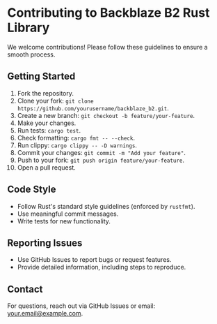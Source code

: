 # Contributing to Backblaze B2 Rust Library

We welcome contributions! Please follow these guidelines to ensure a smooth process.

## Getting Started

1. Fork the repository.
2. Clone your fork: `git clone https://github.com/yourusername/backblaze_b2.git`.
3. Create a new branch: `git checkout -b feature/your-feature`.
4. Make your changes.
5. Run tests: `cargo test`.
6. Check formatting: `cargo fmt -- --check`.
7. Run clippy: `cargo clippy -- -D warnings`.
8. Commit your changes: `git commit -m "Add your feature"`.
9. Push to your fork: `git push origin feature/your-feature`.
10. Open a pull request.

## Code Style

- Follow Rust's standard style guidelines (enforced by `rustfmt`).
- Use meaningful commit messages.
- Write tests for new functionality.

## Reporting Issues

- Use GitHub Issues to report bugs or request features.
- Provide detailed information, including steps to reproduce.

## Contact

For questions, reach out via GitHub Issues or email: your.email@example.com.